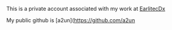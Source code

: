 
This is a private account associated with my work at [EarlitecDx](https://www.earlitecdx.com/) 

My public github is [a2un](https://github.com/a2un

